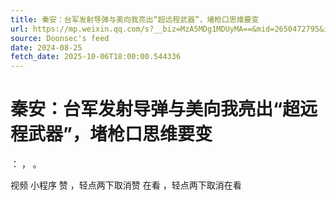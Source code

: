 ```yaml
---
title: 秦安：台军发射导弹与美向我亮出“超远程武器”，堵枪口思维要变
url: https://mp.weixin.qq.com/s?__biz=MzA5MDg1MDUyMA==&mid=2650472795&idx=1&sn=8fdf09f3172a369546f8ca0f3a062603
source: Doonsec's feed
date: 2024-08-25
fetch_date: 2025-10-06T18:00:00.544336
---
```


# 秦安：台军发射导弹与美向我亮出“超远程武器”，堵枪口思维要变

：
，
。

视频
小程序
赞
，轻点两下取消赞
在看
，轻点两下取消在看